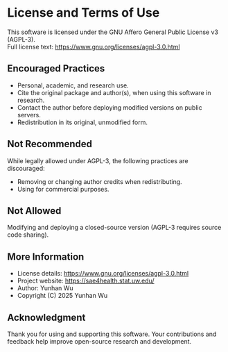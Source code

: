 # License and Terms of Use

This software is licensed under the GNU Affero General Public License v3 (AGPL-3).  
Full license text: https://www.gnu.org/licenses/agpl-3.0.html

## Encouraged Practices
- Personal, academic, and research use.
- Cite the original package and author(s), when using this software in research.
- Contact the author before deploying modified versions on public servers.
- Redistribution in its original, unmodified form.

## Not Recommended
While legally allowed under AGPL-3, the following practices are discouraged:
- Removing or changing author credits when redistributing.
- Using for commercial purposes.

## Not Allowed
Modifying and deploying a closed-source version (AGPL-3 requires source code sharing).

## More Information
- License details: https://www.gnu.org/licenses/agpl-3.0.html
- Project website: https://sae4health.stat.uw.edu/
- Author: Yunhan Wu
- Copyright (C) 2025 Yunhan Wu

## Acknowledgment
Thank you for using and supporting this software. Your contributions and feedback help improve open-source research and development.
